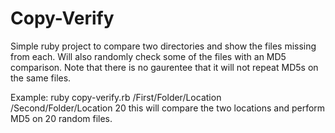 Copy-Verify
===========

Simple ruby project to compare two directories and show the files missing from each. Will also randomly check some of the files with an MD5 comparison. Note that there is no gaurentee that it will not repeat MD5s on the same files.

Example: 
ruby copy-verify.rb /First/Folder/Location /Second/Folder/Location 20
this will compare the two locations and perform MD5 on 20 random files.
